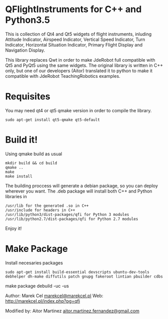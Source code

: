 # QFlightInstruments for C++ and Python3.5

This is collection of Qt4 and Qt5 widgets of flight instruments, inluding Attitude Indicator, Airspeed Indicator, Vertical Speed Indicator, Turn Indicator, Horizontal Situation Indicator, Primary Flight Display and Navigation Display.

This library replaces Qwt in order to make JdeRobot full compatible with Qt5 and PyQt5 using the same widgets.
The original library is written in C++ only, but one of our developers (Aitor) translated it to python to make it compatible with JdeRobot TeachingRobotics examples.

# Requisites

You may need qt4 or qt5 qmake version in order to compile the library.

    sudo apt-get install qt5-qmake qt5-default
    


# Build it!

Using qmake build as usual

    mkdir build && cd build
    qmake ..
    make
    make install
    
The building proccess will generate a debian package, so you can deploy wherever you want. The .deb package will install both C++ and Python libraries in

    /usr/lib for the generated .so in C++
    /usr/include for headers in C++
    /usr/lib/python3/dist-packages/qfi for Python 3 modules
    /usr/lib/python2.7/dist-packages/qfi for Python 2.7 modules
    
Enjoy it!




# Make Package

Install necesaries packages

    sudo apt-get install build-essential devscripts ubuntu-dev-tools debhelper dh-make diffutils patch gnupg fakeroot lintian pbuilder cdbs
    
make package
    debuild -uc -us


Author: Marek Cel <marekcel@marekcel.pl>
Web: http://marekcel.pl/index.php?pg=qfi

Modified by: Aitor Martinez <aitor.martinez.fernandez@gmail.com>
